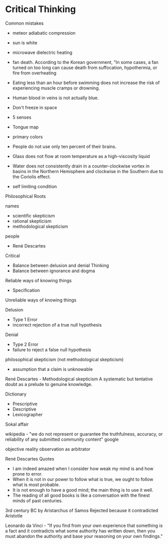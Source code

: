 # Critical Thinking

Common mistakes
- meteor adiabatic compression
- sun is white
- microwave dielectric heating
- fan death. According to the Korean government, "In some cases, a fan turned on too long can cause death from suffocation, hypothermia, or fire from overheating
- Eating less than an hour before swimming does not increase the risk of experiencing muscle cramps or drowning.
- Human blood in veins is not actually blue.
- Don't freeze in space
- 5 senses
- Tongue map
- primary colors
- People do not use only ten percent of their brains.
- Glass does not flow at room temperature as a high-viscosity liquid
- Water does not consistently drain in a counter-clockwise vortex in basins in the Northern Hemisphere and clockwise in the Southern due to the Coriolis effect. 


- self limiting condition


Philosophical Roots

names
- scientific skepticism
- rational skepticism
- methodological skepticism

people
- René Descartes



Critical
- Balance between delusion and denial
Thinking
- Balance between ignorance and dogma

Reliable ways of knowing things
- Specification

Unreliable ways of knowing things



Delusion
- Type 1 Error
- incorrect rejection of a true null hypothesis

Denial
- Type 2 Error
- failure to reject a false null hypothesis

philosophical skepticism (not methodological skepticism)
- assumption that a claim is unknowable


René Descartes - Methodological skepticism 
A systematic but tentative doubt as a prelude to genuine knowledge. 

 
Dictionary
- Prescriptive
- Descriptive
- Lexicographer

Sokal affair 



wikipedia - "we do not represent or guarantee the truthfulness, accuracy, or reliability of any submitted community content"
google


objective reality
observation as arbitrator


René Descartes Quotes
- I am indeed amazed when I consider how weak my mind is and how prone to error. 
- When it is not in our power to follow what is true, we ought to follow what is most probable. 
- It is not enough to have a good mind; the main thing is to use it well. 
- The reading of all good books is like a conversation with the finest minds of past centuries.


3rd century BC by Aristarchus of Samos
Rejected because it contradicted Aristotle



Leonardo da Vinci - "If you find from your own experience that something is a fact and it contradicts what some authority has written down, then you must abandon the authority and base your reasoning on your own findings."
